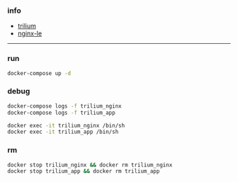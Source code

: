 ### info
- [trilium](https://github.com/zadam/trilium)
- [nginx-le](https://github.com/nginx-le/nginx-le)

---

### run
```bash
docker-compose up -d
```

### debug
```bash
docker-compose logs -f trilium_nginx
docker-compose logs -f trilium_app

docker exec -it trilium_nginx /bin/sh
docker exec -it trilium_app /bin/sh
```

### rm
```bash
docker stop trilium_nginx && docker rm trilium_nginx
docker stop trilium_app && docker rm trilium_app
```
